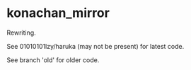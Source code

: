 # konachan_mirror

Rewriting.

See 01010101lzy/haruka (may not be present) for latest code.

See branch 'old' for older code.
